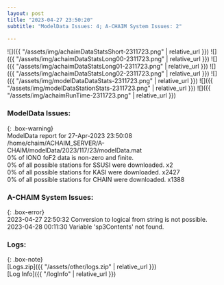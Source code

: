 ```yaml
---
layout: post
title: "2023-04-27 23:50:20"
subtitle: "ModelData Issues: 4; A-CHAIM System Issues: 2"

---
```


![]({{ "/assets/img/achaimDataStatsShort-2311723.png" | relative_url }})
![]({{ "/assets/img/achaimDataStatsLong00-2311723.png" | relative_url }})
![]({{ "/assets/img/achaimDataStatsLong01-2311723.png" | relative_url }})
![]({{ "/assets/img/achaimDataStatsLong02-2311723.png" | relative_url }})
![]({{ "/assets/img/modelDataDataStats-2311723.png" | relative_url }})
![]({{ "/assets/img/modelDataStationStats-2311723.png" | relative_url }})
![]({{ "/assets/img/achaimRunTime-2311723.png" | relative_url }})


### ModelData Issues:  
  
{: .box-warning}  
 ModelData report for 27-Apr-2023 23:50:08   
 /home/chaim/ACHAIM_SERVER/A-CHAIM/modelData/2023/117/23/modelData.mat   
 0% of IONO foF2 data is non-zero and finite.   
 0% of all possible stations for SSUSI were downloaded. x2   
 0% of all possible stations for KASI were downloaded. x2427   
 0% of all possible stations for CHAIN were downloaded. x1388   
  
### A-CHAIM System Issues:  
  
{: .box-error}  
2023-04-27 22:50:32 Conversion to logical from string is not possible.  
2023-04-28 00:11:30 Variable 'sp3Contents' not found.  

### Logs:  
  
{: .box-note}  
[Logs.zip]({{ "/assets/other/logs.zip" | relative_url }})  
[Log Info]({{ "/logInfo" | relative_url }})  
